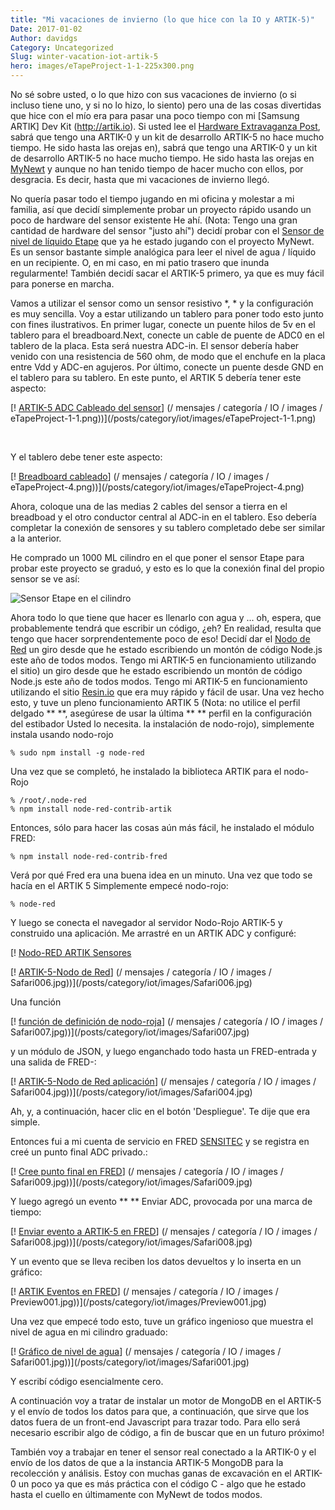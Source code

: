 ```yaml
---
title: "Mi vacaciones de invierno (lo que hice con la IO y ARTIK-5)"
Date: 2017-01-02
Author: davidgs
Category: Uncategorized
Slug: winter-vacation-iot-artik-5
hero: images/eTapeProject-1-1-225x300.png
---
```


No sé sobre usted, o lo que hizo con sus vacaciones de invierno (o si incluso tiene uno, y si no lo hizo, lo siento) pero una de las cosas divertidas que hice con el mío era para pasar una poco tiempo con mi [Samsung ARTIK] Dev Kit (http://artik.io). Si usted lee el [Hardware Extravaganza Post](http://artik.io), sabrá que tengo una ARTIK-0 y un kit de desarrollo ARTIK-5 no hace mucho tiempo. He sido hasta las orejas en), sabrá que tengo una ARTIK-0 y un kit de desarrollo ARTIK-5 no hace mucho tiempo. He sido hasta las orejas en [MyNewt](/posts/category/iot/iot-hardware/hardware-extravaganza/) y aunque no han tenido tiempo de hacer mucho con ellos, por desgracia. Es decir, hasta que mi vacaciones de invierno llegó.

No quería pasar todo el tiempo jugando en mi oficina y molestar a mi familia, así que decidí simplemente probar un proyecto rápido usando un poco de hardware del sensor existente He ahí. (Nota: Tengo una gran cantidad de hardware del sensor "justo ahí") decidí probar con el [Sensor de nivel de líquido Etape](https://www.adafruit.com/products/464?gclid=CjwKEAiAkajDBRCRq8Czmdj-yFgSJADikZggOOig7wQivaUivT14Q8aNI3ndBmn2oyGF3EJgiZJ-MxoCWvDw_wcB) que ya he estado jugando con el proyecto MyNewt. Es un sensor bastante simple analógica para leer el nivel de agua / líquido en un recipiente. O, en mi caso, en mi patio trasero que inunda regularmente! También decidí sacar el ARTIK-5 primero, ya que es muy fácil para ponerse en marcha.

Vamos a utilizar el sensor como un sensor resistivo *, * y la configuración es muy sencilla. Voy a estar utilizando un tablero para poner todo esto junto con fines ilustrativos. En primer lugar, conecte un puente hilos de 5v en el tablero para el breadboard.Next, conecte un cable de puente de ADC0 en el tablero de la placa. Esta será nuestra ADC-in. El sensor debería haber venido con una resistencia de 560 ohm, de modo que el enchufe en la placa entre Vdd y ADC-en agujeros. Por último, conecte un puente desde GND en el tablero para su tablero. En este punto, el ARTIK 5 debería tener este aspecto:

[! [ARTIK-5 ADC Cableado del sensor](/posts/category/iot/images/eTapeProject-1-1-225x300.png)] (/ mensajes / categoría / IO / images / eTapeProject-1-1.png))](/posts/category/iot/images/eTapeProject-1-1.png)

 

Y el tablero debe tener este aspecto:

[! [Breadboard cableado](/posts/category/iot/images/eTapeProject-4-225x300.png)] (/ mensajes / categoría / IO / images / eTapeProject-4.png))](/posts/category/iot/images/eTapeProject-4.png)


Ahora, coloque una de las medias 2 cables del sensor a tierra en el breadboad y el otro conductor central al ADC-in en el tablero. Eso debería completar la conexión de sensores y su tablero completado debe ser similar a la anterior.

He comprado un 1000 ML cilindro en el que poner el sensor Etape para probar este proyecto se graduó, y esto es lo que la conexión final del propio sensor se ve así:

![Sensor Etape en el cilindro](/posts/category/iot/images/eTapeProject-5.png)

Ahora todo lo que tiene que hacer es llenarlo con agua y ... oh, espera, que probablemente tendrá que escribir un código, ¿eh? En realidad, resulta que tengo que hacer sorprendentemente poco de eso! Decidí dar el [Nodo de Red](https://nodered.org) un giro desde que he estado escribiendo un montón de código Node.js este año de todos modos. Tengo mi ARTIK-5 en funcionamiento utilizando el sitio) un giro desde que he estado escribiendo un montón de código Node.js este año de todos modos. Tengo mi ARTIK-5 en funcionamiento utilizando el sitio [Resin.io](https://resin.io) que era muy rápido y fácil de usar. Una vez hecho esto, y tuve un pleno funcionamiento ARTIK 5 (Nota: no utilice el perfil delgado ** **, asegúrese de usar la última ** ** perfil en la configuración del estibador Usted lo necesita. la instalación de nodo-rojo), simplemente instala usando nodo-rojo

```
% sudo npm install -g node-red
```
Una vez que se completó, he instalado la biblioteca ARTIK para el nodo-Rojo

```
% /root/.node-red
% npm install node-red-contrib-artik
```

Entonces, sólo para hacer las cosas aún más fácil, he instalado el módulo FRED:

```
% npm install node-red-contrib-fred
```

Verá por qué Fred era una buena idea en un minuto. Una vez que todo se hacía en el ARTIK 5 Simplemente empecé nodo-rojo:

```
% node-red
```

Y luego se conecta el navegador al servidor Nodo-Rojo ARTIK-5 y construido una aplicación. Me arrastré en un ARTIK ADC y configuré:

[! [Nodo-RED ARTIK Sensores](/posts/category/iot/images/Safari005.jpg)

[! [ARTIK-5-Nodo de Red](/posts/category/iot/images/Safari006-300x137.jpg)] (/ mensajes / categoría / IO / images / Safari006.jpg))](/posts/category/iot/images/Safari006.jpg)

Una función

[! [función de definición de nodo-roja](/posts/category/iot/images/Safari007-300x137.jpg)] (/ mensajes / categoría / IO / images / Safari007.jpg))](/posts/category/iot/images/Safari007.jpg)

y un módulo de JSON, y luego enganchado todo hasta un FRED-entrada y una salida de FRED-:

[! [ARTIK-5-Nodo de Red aplicación](/posts/category/iot/images/Safari004-300x129.jpg)] (/ mensajes / categoría / IO / images / Safari004.jpg))](/posts/category/iot/images/Safari004.jpg)

Ah, y, a continuación, hacer clic en el botón 'Despliegue'. Te dije que era simple.

Entonces fui a mi cuenta de servicio en FRED [SENSITEC](https://fred.sensetecnic.com) y se registra en creé un punto final ADC privado.:

[! [Cree punto final en FRED](/posts/category/iot/images/Safari009-300x180.jpg)] (/ mensajes / categoría / IO / images / Safari009.jpg))](/posts/category/iot/images/Safari009.jpg)

Y luego agregó un evento ** ** Enviar ADC, provocada por una marca de tiempo:

[! [Enviar evento a ARTIK-5 en FRED](/posts/category/iot/images/Safari008-300x127.jpg)] (/ mensajes / categoría / IO / images / Safari008.jpg))](/posts/category/iot/images/Safari008.jpg)

Y un evento que se lleva reciben los datos devueltos y lo inserta en un gráfico:

[! [ARTIK Eventos en FRED](/posts/category/iot/images/Preview001-300x96.jpg)] (/ mensajes / categoría / IO / images / Preview001.jpg))](/posts/category/iot/images/Preview001.jpg)

Una vez que empecé todo esto, tuve un gráfico ingenioso que muestra el nivel de agua en mi cilindro graduado:

[! [Gráfico de nivel de agua](/posts/category/iot/images/Safari001-300x238.jpg)] (/ mensajes / categoría / IO / images / Safari001.jpg))](/posts/category/iot/images/Safari001.jpg)

Y escribí código esencialmente cero.

A continuación voy a tratar de instalar un motor de MongoDB en el ARTIK-5 y el envío de todos los datos para que, a continuación, que sirve que los datos fuera de un front-end Javascript para trazar todo. Para ello será necesario escribir algo de código, a fin de buscar que en un futuro próximo!

También voy a trabajar en tener el sensor real conectado a la ARTIK-0 y el envío de los datos de que a la instancia ARTIK-5 MongoDB para la recolección y análisis. Estoy con muchas ganas de excavación en el ARTIK-0 un poco ya que es más práctica con el código C - algo que he estado hasta el cuello en últimamente con MyNewt de todos modos.
